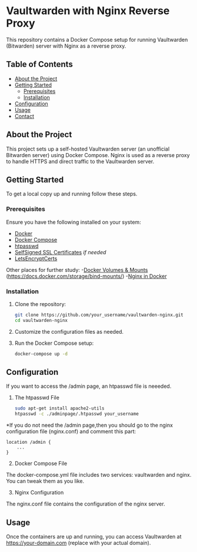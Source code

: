 # Vaultwarden with Nginx Reverse Proxy

This repository contains a Docker Compose setup for running Vaultwarden (Bitwarden) server with Nginx as a reverse proxy.

## Table of Contents

- [About the Project](#about-the-project)
- [Getting Started](#getting-started)
  - [Prerequisites](#prerequisites)
  - [Installation](#installation)
- [Configuration](#configuration)
- [Usage](#usage)
- [Contact](#contact)

## About the Project

This project sets up a self-hosted Vaultwarden server (an unofficial Bitwarden server) using Docker Compose. Nginx is used as a reverse proxy to handle HTTPS and direct traffic to the Vaultwarden server.

## Getting Started

To get a local copy up and running follow these steps.

### Prerequisites

Ensure you have the following installed on your system:
- [Docker](https://www.docker.com/get-started)
- [Docker Compose](https://docs.docker.com/compose/install/)
- [htpasswd](https://httpd.apache.org/docs/2.4/programs/htpasswd.html)
- [SelfSigned SSL Certificates](https://www.digitalocean.com/community/tutorials/how-to-create-a-self-signed-ssl-certificate-for-nginx-in-ubuntu-16-04) *if needed*
- [LetsEncryptCerts](https://macdonaldchika.medium.com/how-to-install-tls-ssl-on-docker-nginx-container-with-lets-encrypt-5bd3bad1fd48)

Other places for further study:
-[Docker Volumes & Mounts](https://docs.docker.com/storage/volumes/)
(https://docs.docker.com/storage/bind-mounts/)
-[Nginx in Docker](https://www.docker.com/blog/how-to-use-the-official-nginx-docker-image/)
### Installation

1. Clone the repository:
   ```sh
   git clone https://github.com/your_username/vaultwarden-nginx.git
   cd vaultwarden-nginx

2. Customize the configuration files as needed.

3. Run the Docker Compose setup:
   ```sh
   docker-compose up -d

## Configuration
If you want to access the /admin page, an htpasswd file is neeeded.
1. The htpasswd File
   ```sh
   sudo apt-get install apache2-utils
   htpasswd -c ./adminpage/.htpasswd your_username

*If you do not need the /admin page,then you should go to the nginx configuration file (nginx.conf) and comment this part:

    location /admin {
        ...
    }

2. Docker Compose File

The docker-compose.yml file includes two services: vaultwarden and nginx. You can tweak them as you like.

3.  Nginx Configuration

The nginx.conf file contains the configuration of the nginx server.

## Usage
Once the containers are up and running, you can access Vaultwarden at https://your-domain.com (replace with your actual domain).

